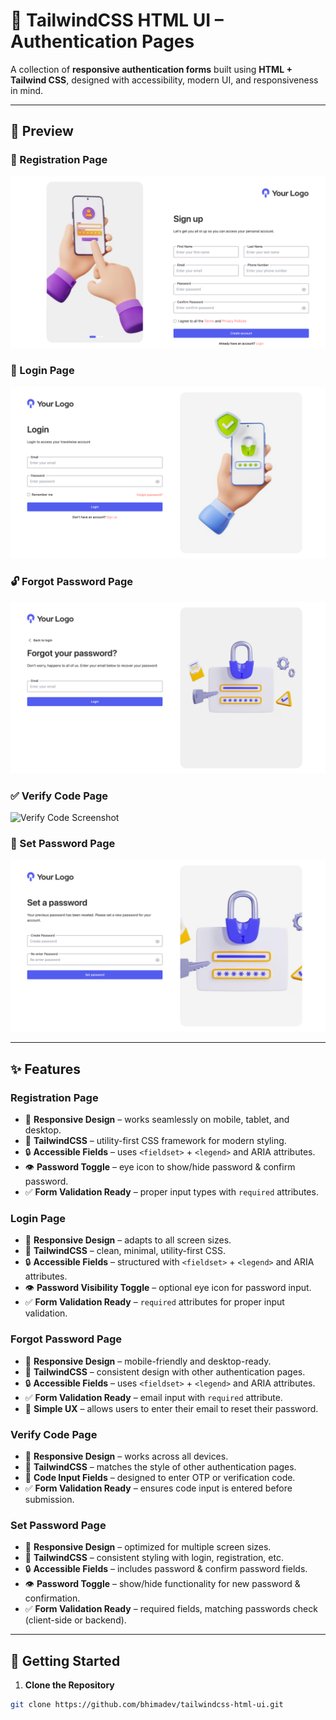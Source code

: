 # 🌟 TailwindCSS HTML UI – Authentication Pages

A collection of **responsive authentication forms** built using **HTML + Tailwind CSS**, designed with accessibility, modern UI, and responsiveness in mind.

---

## 📸 Preview

### 🧾 Registration Page

![Register Page Screenshot](./images/register-preview.png)

### 🔑 Login Page

![Login Page Screenshot](./images/login-preview.png)

### 🔓 Forgot Password Page

![Forgot Password Screenshot](./images/forgot-preview.png)

### ✅ Verify Code Page

![Verify Code Screenshot](./images/verify-code-preview.png)

### 🔐 Set Password Page

![Set Password Screenshot](./images/setpassword-preview.png)

---

## ✨ Features

### Registration Page

- 📱 **Responsive Design** – works seamlessly on mobile, tablet, and desktop.
- 🎨 **TailwindCSS** – utility-first CSS framework for modern styling.
- 🔒 **Accessible Fields** – uses `<fieldset>` + `<legend>` and ARIA attributes.
- 👁️ **Password Toggle** – eye icon to show/hide password & confirm password.
- ✅ **Form Validation Ready** – proper input types with `required` attributes.

### Login Page

- 📱 **Responsive Design** – adapts to all screen sizes.
- 🎨 **TailwindCSS** – clean, minimal, utility-first CSS.
- 🔒 **Accessible Fields** – structured with `<fieldset>` + `<legend>` and ARIA attributes.
- 👁️ **Password Visibility Toggle** – optional eye icon for password input.
- ✅ **Form Validation Ready** – `required` attributes for proper input validation.

### Forgot Password Page

- 📱 **Responsive Design** – mobile-friendly and desktop-ready.
- 🎨 **TailwindCSS** – consistent design with other authentication pages.
- 🔒 **Accessible Fields** – uses `<fieldset>` + `<legend>` and ARIA attributes.
- ✅ **Form Validation Ready** – email input with `required` attribute.
- 📧 **Simple UX** – allows users to enter their email to reset their password.

### Verify Code Page

- 📱 **Responsive Design** – works across all devices.
- 🎨 **TailwindCSS** – matches the style of other authentication pages.
- 🔢 **Code Input Fields** – designed to enter OTP or verification code.
- ✅ **Form Validation Ready** – ensures code input is entered before submission.

### Set Password Page

- 📱 **Responsive Design** – optimized for multiple screen sizes.
- 🎨 **TailwindCSS** – consistent styling with login, registration, etc.
- 🔒 **Accessible Fields** – includes password & confirm password fields.
- 👁️ **Password Toggle** – show/hide functionality for new password & confirmation.
- ✅ **Form Validation Ready** – required fields, matching passwords check (client-side or backend).

---

## 🚀 Getting Started

1. **Clone the Repository**

```bash
git clone https://github.com/bhimadev/tailwindcss-html-ui.git
```
